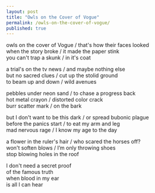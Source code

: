 ```yaml
---  
layout: post  
title: "Owls on the Cover of Vogue"  
permalink: /owls-on-the-cover-of-vogue/  
published: true  
---  
```

  
owls on the cover of Vogue / that's how their faces looked  
when the story broke / it made the paper stink  
you can't trap a skunk  / in it's coat  
  
a trial's on the tv news / and maybe nothing else  
but no sacred clues / cut up the stolid ground  
to beam up and down  / wild avenues  
  
pebbles under neon sand / to chase a progress back   
hot metal crayon / distorted color crack  
burr scatter mark / on the bark  
  
but I don't want to be this dark / or spread bubonic plague  
before the panics start / to eat my arm and leg  
mad nervous rage / I know my age to the day  
   
a flower in the ruler's hair / who scared the horses off?  
won't soften blows / I’m only throwing shoes  
stop blowing holes in the roof  
  
I don't need a secret proof  
of the famous truth  
when blood in my ear  
is all I can hear  
